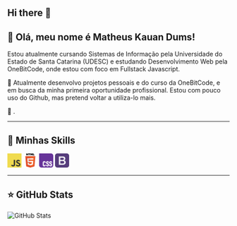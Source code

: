 ## Hi there 👋

<!--
**MatheusDums/MatheusDums** is a ✨ _special_ ✨ repository because its `README.md` (this file) appears on your GitHub profile.

Here are some ideas to get you started:

- 🔭 I’m currently working on ...
- 🌱 I’m currently learning ...
- 👯 I’m looking to collaborate on ...
- 🤔 I’m looking for help with ...
- 💬 Ask me about ...
- 📫 How to reach me: ...
- 😄 Pronouns: ...
- ⚡ Fun fact: ...
-->
## 💜 Olá, meu nome é Matheus Kauan Dums!

Estou atualmente cursando Sistemas de Informação pela Universidade do Estado de Santa Catarina (UDESC) e estudando Desenvolvimento Web pela OneBitCode, onde estou com foco em Fullstack Javascript.

🔭 Atualmente desenvolvo projetos pessoais e do curso da OneBitCode, e em busca da minha primeira oportunidade profissional. Estou com pouco uso do Github, mas pretend voltar a utiliza-lo mais.

💬 .

---

## 🚀 Minhas Skills

<code><img height="32" src="https://raw.githubusercontent.com/github/explore/80688e429a7d4ef2fca1e82350fe8e3517d3494d/topics/javascript/javascript.png" alt="Javascript"/></code>
<code><img height="32" src="https://raw.githubusercontent.com/github/explore/80688e429a7d4ef2fca1e82350fe8e3517d3494d/topics/html/html.png" alt="HTML5"/></code>
<code><img height="32" src="https://raw.githubusercontent.com/github/explore/80688e429a7d4ef2fca1e82350fe8e3517d3494d/topics/css/css.png" alt="CSS"/></code>
<code><img height="32" src="https://raw.githubusercontent.com/github/explore/80688e429a7d4ef2fca1e82350fe8e3517d3494d/topics/bootstrap/bootstrap.png" alt="Bootstrap"/></code>

---

## ⭐ GitHub Stats

![GitHub Stats](https://github-readme-stats.vercel.app/api?username=iuricode&show_icons=true)
